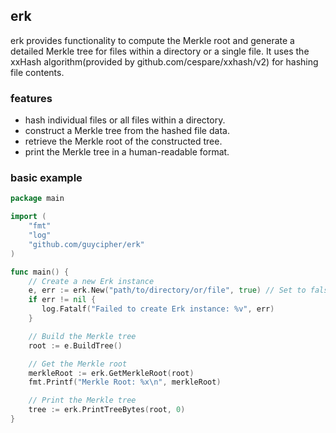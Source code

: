  ## erk
 erk provides functionality to compute the Merkle root and generate a detailed Merkle tree for files within a directory or a single file. It uses the xxHash algorithm(provided by github.com/cespare/xxhash/v2) for hashing file contents.

 ### features
 - hash individual files or all files within a directory.
 - construct a Merkle tree from the hashed file data.
 - retrieve the Merkle root of the constructed tree.
 - print the Merkle tree in a human-readable format.

 ### basic example
 ```go
 package main

 import (
     "fmt"
     "log"
     "github.com/guycipher/erk"
 )

 func main() {
     // Create a new Erk instance
     e, err := erk.New("path/to/directory/or/file", true) // Set to false if input is a file
     if err != nil {
        log.Fatalf("Failed to create Erk instance: %v", err)
     }

     // Build the Merkle tree
     root := e.BuildTree()

     // Get the Merkle root
     merkleRoot := erk.GetMerkleRoot(root)
     fmt.Printf("Merkle Root: %x\n", merkleRoot)

     // Print the Merkle tree
     tree := erk.PrintTreeBytes(root, 0)
 }
 ```